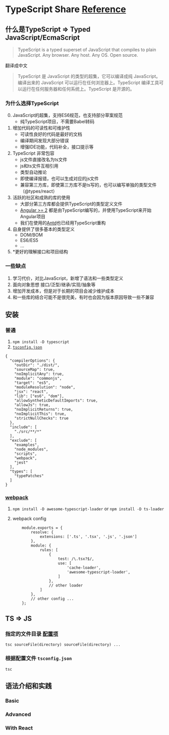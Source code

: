 # TypeScript Share [Reference](https://github.com/xcatliu/typescript-tutorial)

## 什么是TypeScript => Typed JavaScript/EcmaScript

> TypeScript is a typed superset of JavaScript that compiles to plain JavaScript. Any browser. Any host. Any OS. Open source.

翻译成中文

> TypeScript 是 JavaScript 的类型的超集，它可以编译成纯 JavaScript。编译出来的 JavaScript 可以运行在任何浏览器上。TypeScript 编译工具可以运行在任何服务器和任何系统上。TypeScript 是开源的。

### 为什么选择TypeScript
0. JavaScript的超集，支持ES6规范，也支持部分草案规范
    * 纯TypeScript项目，不需要Babel转码
1. 增加代码的可读性和可维护性
    * 可读性良好的代码是最好的文档
    * 编译期间发现大部分错误
    * 增强IDE功能，代码补全，接口提示等
2. TypeScript 非常包容
    * js文件直接改名为ts文件
    * js和ts文件互相引用
    * 类型自动推论
    * 即使编译报错，也可以生成对应的js文件
    * 兼容第三方库，即使第三方库不是ts写的，也可以编写单独的类型文件（@types/react）
3. 活跃的社区和成熟的库的使用
    * 大部分第三方库都会提供TypeScript的类型定义文件
    * [Angular >= 2](https://github.com/angular/angular) 都是由TypeScript编写的，并使用TypeScript来开始Angular项目
    * 我们在使用的[Antd](https://github.com/ant-design/ant-design/)也已经用TypeScript重构
4. 自身提供了很多基本的类型定义
    * DOM/BOM
    * ES6/ES5
    * ...
5. *更好的理解接口和项目结构

### 一些缺点
1. 学习代价，对比JavaScript，新增了语法和一些类型定义
2. 面向对象思想 接口/泛型/继承/实现/抽象等
3. 增加开发成本，但是对于长期的项目会减少维护成本
4. 和一些库的结合可能不是很完美，有时也会因为版本原因导致一些不兼容

## 安装

### 普通

1. `npm install -D typescript`
2. [`tsconfig.json`](https://www.typescriptlang.org/docs/handbook/tsconfig-json.html)
```
{
  "compilerOptions": {
    "outDir": "./dist/",
    "sourceMap": true,
    "noImplicitAny": true,
    "module": "commonjs",
    "target": "es5",
    "moduleResolution": "node",
    "jsx": "react",
    "lib": ["es6", "dom"],
    "allowSyntheticDefaultImports": true,
    "allowJs": true,
    "noImplicitReturns": true,
    "noImplicitThis": true,
    "strictNullChecks": true
  },
  "include": [
    "./src/**/*"
  ],
  "exclude": [
    "examples",
    "node_modules",
    "scripts",
    "webpack",
    "jest"
  ],
  "types": [
    "typePatches"
  ]
}

```

### [webpack](https://www.typescriptlang.org/docs/handbook/integrating-with-build-tools.html#webpack)
1. `npm install -D awesome-typescript-loader` or `npm install -D ts-loader`

2. webpack config 
    ```
        module.exports = {
            resolve: {
                extensions: ['.ts', '.tsx', '.js', '.json']
            },
            module: {
                rules: [
                    {
                        test: /\.tsx?$/,
                        use: [
                            'cache-loader',
                            'awesome-typescript-loader',
                        ]
                    },
                    // other loader 
                ]
            },
            // other config ...
        };
    ```

## TS => JS

### 指定的文件目录 [配置项](https://www.typescriptlang.org/docs/handbook/compiler-options.html)

`tsc sourceFile(directory) sourceFile(directory) ...`

### 根据配置文件 `tsconfig.json`

`tsc`

## 语法介绍和实践

### Basic
### Advanced
### With React


